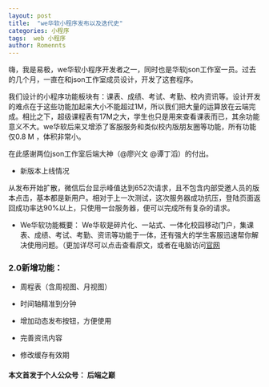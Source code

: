 ```yaml
---
layout: post
title:  "we华软小程序发布以及迭代史"
categories: 小程序
tags:  web 小程序
author: Romennts 
---
```



嗨，我是易极，we华软小程序开发者之一，同时也是华软json工作室一员。过去的几个月，一直在和json工作室成员设计，开发了这套程序。

我们设计的小程序功能板块有：课表、成绩、考试、考勤、校内资讯等。设计开发的难点在于这些功能加起来大小不能超过1M，所以我们把大量的运算放在云端完成。相比之下，超级课程表有17M之大，学生也只是用来查看课表而已，其余功能意义不大。we华软后来又增添了客服服务和类似校内版朋友圈等功能，所有功能仅0.8 M ，体积非常小。

在此感谢两位json工作室后端大神（@廖兴文 @谭丁滔）的付出。




* 新版本上线情况

从发布开始扩散，微信后台显示峰值达到652次请求，且不包含内部受邀人员的版本点击，基本都是新用户。相对于上一次测试，这次服务器成功抗压，登陆页面返回成功率达90%以上，只使用一台服务器，便可以完成所有复杂的请求。

* We华软功能概要：
We华软是碎片化、一站式、一体化校园移动门户，集课表、成绩、考试、考勤、资讯等功能于一体，还有强大的学生客服迅速帮你解决使用问题。（更加详尽可以点击查看原文，或者在电脑访问[官网](https://yicodes.com/wemysise/)

### 2.0新增功能：

* 周程表（含周视图、月视图）

* 时间轴精准到分钟

* 增加动态发布按钮，方便使用

* 完善资讯内容

* 修改缓存有效期

#### 本文首发于个人公众号： 后端之巅